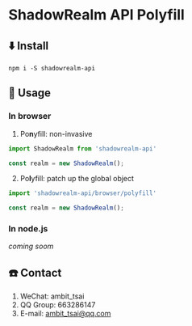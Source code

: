 # ShadowRealm API Polyfill


## ⬇️ Install
```
npm i -S shadowrealm-api
```


## 📃 Usage
### In browser
1. Po**n**yfill: non-invasive
```javascript
import ShadowRealm from 'shadowrealm-api'

const realm = new ShadowRealm();
```
2. Po**l**yfill: patch up the global object
```javascript
import 'shadowrealm-api/browser/polyfill'

const realm = new ShadowRealm();
```

### In node.js
*coming soom*


## ☎️ Contact
1. WeChat: ambit_tsai
1. QQ Group: 663286147
1. E-mail: ambit_tsai@qq.com
